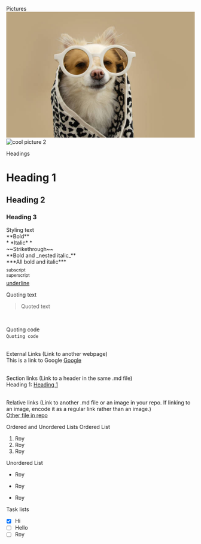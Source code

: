 Pictures <br />
![Image](reallycoolphoto.jpg)
![cool picture 2](https://cdn.pixabay.com/photo/2017/06/20/08/55/small-dog-2422326_960_720.jpg)

Headings
# Heading 1
## Heading 2
### Heading 3

<p>Styling text <br />
**Bold** <br />
* *Italic* * <br />
~~Strikethrough~~ <br />
**Bold and _nested italic_** <br />
***All bold and italic*** <br />
<sub>subscript</sub> <br />
<sup>superscript</sup> <br />
<ins>underline</ins> <br /> </p>

Quoting text <br />
>Quoted text <br />
<br />

Quoting code <br />
`Quoting code` <br />
<br />

External Links (Link to another webpage) <br />
This is a link to Google [Google](https://www.google.com) <br />
<br />

Section links (Link to a header in the same .md file) <br />
Heading 1: [Heading 1](#heading-1) <br />
<br />

Relative links (Link to another .md file or an image in your repo. If linking to an image, encode it as a regular link rather than an image.) <br />
[Other file in repo](/hello.md)

Ordered and Unordered Lists
Ordered List
1. Roy
2. Roy
3. Roy

Unordered List
- Roy
* Roy
+ Roy

Task lists
- [x] Hi
- [ ] Hello
- [ ] Roy